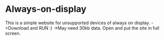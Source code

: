 # Always-on-display
This is a simple website for unsupported devices of always on display. 
->Download and RUN :) 
->May need 30kb data. 
Open and put the site in full screen.
